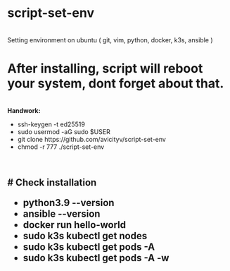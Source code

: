 # script-set-env
<br>Setting environment on ubuntu ( git, vim, python, docker, k3s, ansible )
<br><h1>After installing, script will reboot your system, dont forget about that.</h1>
<br><b>Handwork:</b>
<br>
<ul>
  <li> ssh-keygen -t ed25519</li>
  <li>sudo usermod -aG sudo $USER</li>
  <li>git clone https://github.com/avicityv/script-set-env</li>
  <li>chmod -r 777 ./script-set-env</li>
</ul>
<br>
<h2># Check installation
  <ul>
    <li>python3.9 --version</li>
    <li>ansible --version</li>
    <li>docker run hello-world</li>
    <li>sudo k3s kubectl get nodes</li>
    <li>sudo k3s kubectl get pods -A</li>
    <li>sudo k3s kubectl get pods -A -w</li>
  </ul>
  </h2>



